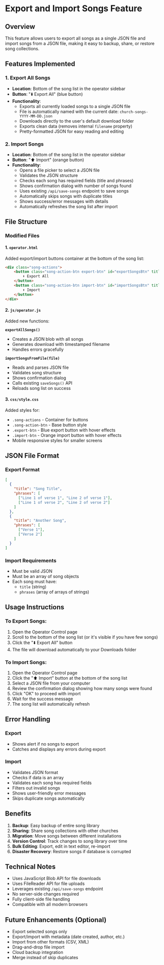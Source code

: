 # Export and Import Songs Feature

## Overview
This feature allows users to export all songs as a single JSON file and import songs from a JSON file, making it easy to backup, share, or restore song collections.

## Features Implemented

### 1. **Export All Songs**
- **Location**: Bottom of the song list in the operator sidebar
- **Button**: "⬇️ Export All" (blue button)
- **Functionality**:
  - Exports all currently loaded songs to a single JSON file
  - File is automatically named with the current date: `church-songs-YYYY-MM-DD.json`
  - Downloads directly to the user's default download folder
  - Exports clean data (removes internal `filename` property)
  - Pretty-formatted JSON for easy reading and editing

### 2. **Import Songs**
- **Location**: Bottom of the song list in the operator sidebar
- **Button**: "⬆️ Import" (orange button)
- **Functionality**:
  - Opens a file picker to select a JSON file
  - Validates the JSON structure
  - Checks each song has required fields (title and phrases)
  - Shows confirmation dialog with number of songs found
  - Uses existing `/api/save-songs` endpoint to save songs
  - Automatically skips songs with duplicate titles
  - Shows success/error messages with details
  - Automatically refreshes the song list after import

## File Structure

### Modified Files

#### 1. `operator.html`
Added export/import buttons container at the bottom of the song list:
```html
<div class="song-actions">
    <button class="song-action-btn export-btn" id="exportSongsBtn" title="Export all songs as JSON">
        ⬇️ Export All
    </button>
    <button class="song-action-btn import-btn" id="importSongsBtn" title="Import songs from JSON file">
        ⬆️ Import
    </button>
</div>
```

#### 2. `js/operator.js`
Added new functions:

**`exportAllSongs()`**
- Creates a JSON blob with all songs
- Generates download with timestamped filename
- Handles errors gracefully

**`importSongsFromFile(file)`**
- Reads and parses JSON file
- Validates song structure
- Shows confirmation dialog
- Calls existing `saveSongs()` API
- Reloads song list on success

#### 3. `css/style.css`
Added styles for:
- `.song-actions` - Container for buttons
- `.song-action-btn` - Base button style
- `.export-btn` - Blue export button with hover effects
- `.import-btn` - Orange import button with hover effects
- Mobile responsive styles for smaller screens

## JSON File Format

### Export Format
```json
[
  {
    "title": "Song Title",
    "phrases": [
      ["Line 1 of verse 1", "Line 2 of verse 1"],
      ["Line 1 of verse 2", "Line 2 of verse 2"]
    ]
  },
  {
    "title": "Another Song",
    "phrases": [
      ["Verse 1"],
      ["Verse 2"]
    ]
  }
]
```

### Import Requirements
- Must be valid JSON
- Must be an array of song objects
- Each song must have:
  - `title` (string)
  - `phrases` (array of arrays of strings)

## Usage Instructions

### To Export Songs:
1. Open the Operator Control page
2. Scroll to the bottom of the song list (or it's visible if you have few songs)
3. Click the "⬇️ Export All" button
4. The file will download automatically to your Downloads folder

### To Import Songs:
1. Open the Operator Control page
2. Click the "⬆️ Import" button at the bottom of the song list
3. Select a JSON file from your computer
4. Review the confirmation dialog showing how many songs were found
5. Click "OK" to proceed with import
6. Wait for the success message
7. The song list will automatically refresh

## Error Handling

### Export
- Shows alert if no songs to export
- Catches and displays any errors during export

### Import
- Validates JSON format
- Checks if data is an array
- Validates each song has required fields
- Filters out invalid songs
- Shows user-friendly error messages
- Skips duplicate songs automatically

## Benefits

1. **Backup**: Easy backup of entire song library
2. **Sharing**: Share song collections with other churches
3. **Migration**: Move songs between different installations
4. **Version Control**: Track changes to song library over time
5. **Bulk Editing**: Export, edit in text editor, re-import
6. **Disaster Recovery**: Restore songs if database is corrupted

## Technical Notes

- Uses JavaScript Blob API for file downloads
- Uses FileReader API for file uploads
- Leverages existing `/api/save-songs` endpoint
- No server-side changes required
- Fully client-side file handling
- Compatible with all modern browsers

## Future Enhancements (Optional)

- Export selected songs only
- Export/import with metadata (date created, author, etc.)
- Import from other formats (CSV, XML)
- Drag-and-drop file import
- Cloud backup integration
- Merge instead of skip duplicates
